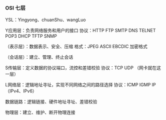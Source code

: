 ### OSI 七层

YSL：Yingyong、chuanShu、wangLuo

Y应用层：负责网络服务和用户的接口
    协议：HTTP FTP SMTP DNS TELNET POP3 DHCP TFTP SNMP

（表示层）：数据表示、安全、压缩
    格式：JPEG ASCII EBCDIC 加密格式

（会话层）：建立、管理、终止会话

S传输层：定义数据的协议端口，流控和差错校验
    协议：TCP UDP （网卡就在这一层）

L网络层：逻辑地址寻址，实现不同网络之间的路径选择
    协议：ICMP IGMP IP（IPv4、IPv6）

数据链路：逻辑链接、硬件地址寻址、差错校验

物理层：建立、维护、断开物理连接